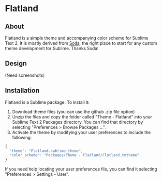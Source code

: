 # Flatland
## About
Flatland is a simple theme and accompanying color scheme for Sublime Text 2. It is mostly derived from  [Soda](https://github.com/buymeasoda/soda-theme), the right place to start for any custom theme development for Sublime. Thanks Soda!
## Design
(Need screenshots)
## Installation
Flatland is a Sublime package. To install it:

1. Download theme files (you can use the github .zip file option)
2. Unzip the files and copy the folder called "Theme - Flatland" into your Sublime Text 2 Packages directory. You can find that directory by selecting "Preferences > Browse Packages ...".
3. Activate the theme by modifying your user preferences to include the following:

```javascript
{
  "theme": "Flatland.sublime-theme",
  "color_scheme": "Packages/Theme - Flatland/Flatland.tmtheme"
}
```

If you need help locating your user preferences file, you can find it selecting "Preferences > Settings - User".
